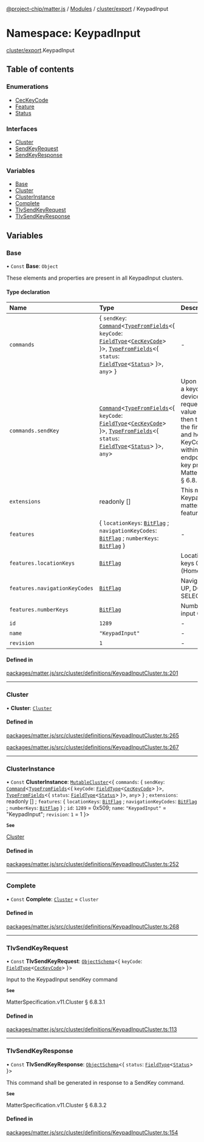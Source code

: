 [@project-chip/matter.js](../README.md) / [Modules](../modules.md) / [cluster/export](cluster_export.md) / KeypadInput

# Namespace: KeypadInput

[cluster/export](cluster_export.md).KeypadInput

## Table of contents

### Enumerations

- [CecKeyCode](../enums/cluster_export.KeypadInput.CecKeyCode.md)
- [Feature](../enums/cluster_export.KeypadInput.Feature.md)
- [Status](../enums/cluster_export.KeypadInput.Status.md)

### Interfaces

- [Cluster](../interfaces/cluster_export.KeypadInput.Cluster.md)
- [SendKeyRequest](../interfaces/cluster_export.KeypadInput.SendKeyRequest.md)
- [SendKeyResponse](../interfaces/cluster_export.KeypadInput.SendKeyResponse.md)

### Variables

- [Base](cluster_export.KeypadInput.md#base)
- [Cluster](cluster_export.KeypadInput.md#cluster)
- [ClusterInstance](cluster_export.KeypadInput.md#clusterinstance)
- [Complete](cluster_export.KeypadInput.md#complete)
- [TlvSendKeyRequest](cluster_export.KeypadInput.md#tlvsendkeyrequest)
- [TlvSendKeyResponse](cluster_export.KeypadInput.md#tlvsendkeyresponse)

## Variables

### Base

• `Const` **Base**: `Object`

These elements and properties are present in all KeypadInput clusters.

#### Type declaration

| Name | Type | Description |
| :------ | :------ | :------ |
| `commands` | \{ `sendKey`: [`Command`](../interfaces/cluster_export.Command.md)\<[`TypeFromFields`](tlv_export.md#typefromfields)\<\{ `keyCode`: [`FieldType`](../interfaces/tlv_export.FieldType.md)\<[`CecKeyCode`](../enums/cluster_export.KeypadInput.CecKeyCode.md)\>  }\>, [`TypeFromFields`](tlv_export.md#typefromfields)\<\{ `status`: [`FieldType`](../interfaces/tlv_export.FieldType.md)\<[`Status`](../enums/cluster_export.KeypadInput.Status.md)\>  }\>, `any`\>  } | - |
| `commands.sendKey` | [`Command`](../interfaces/cluster_export.Command.md)\<[`TypeFromFields`](tlv_export.md#typefromfields)\<\{ `keyCode`: [`FieldType`](../interfaces/tlv_export.FieldType.md)\<[`CecKeyCode`](../enums/cluster_export.KeypadInput.CecKeyCode.md)\>  }\>, [`TypeFromFields`](tlv_export.md#typefromfields)\<\{ `status`: [`FieldType`](../interfaces/tlv_export.FieldType.md)\<[`Status`](../enums/cluster_export.KeypadInput.Status.md)\>  }\>, `any`\> | Upon receipt, this shall process a keycode as input to the media device. If a second SendKey request with the same KeyCode value is received within 200ms, then the endpoint will consider the first key press to be a press and hold. When such a repeat KeyCode value is not received within 200ms, then the endpoint will consider the last key press to be a release. **`See`** MatterSpecification.v11.Cluster § 6.8.3.1 |
| `extensions` | readonly [] | This metadata controls which KeypadInputCluster elements matter.js activates for specific feature combinations. |
| `features` | \{ `locationKeys`: [`BitFlag`](schema_export.md#bitflag) ; `navigationKeyCodes`: [`BitFlag`](schema_export.md#bitflag) ; `numberKeys`: [`BitFlag`](schema_export.md#bitflag)  } | - |
| `features.locationKeys` | [`BitFlag`](schema_export.md#bitflag) | LocationKeys Supports CEC keys 0x0A (Settings) and 0x09 (Home) |
| `features.navigationKeyCodes` | [`BitFlag`](schema_export.md#bitflag) | NavigationKeyCodes Supports UP, DOWN, LEFT, RIGHT, SELECT, BACK, EXIT, MENU |
| `features.numberKeys` | [`BitFlag`](schema_export.md#bitflag) | NumberKeys Supports numeric input 0..9 |
| `id` | ``1289`` | - |
| `name` | ``"KeypadInput"`` | - |
| `revision` | ``1`` | - |

#### Defined in

[packages/matter.js/src/cluster/definitions/KeypadInputCluster.ts:201](https://github.com/project-chip/matter.js/blob/6d3b6a5d957d88a9231d6ecab4bb41f8133112be/packages/matter.js/src/cluster/definitions/KeypadInputCluster.ts#L201)

___

### Cluster

• **Cluster**: [`Cluster`](../interfaces/cluster_export.KeypadInput.Cluster.md)

#### Defined in

[packages/matter.js/src/cluster/definitions/KeypadInputCluster.ts:265](https://github.com/project-chip/matter.js/blob/6d3b6a5d957d88a9231d6ecab4bb41f8133112be/packages/matter.js/src/cluster/definitions/KeypadInputCluster.ts#L265)

[packages/matter.js/src/cluster/definitions/KeypadInputCluster.ts:267](https://github.com/project-chip/matter.js/blob/6d3b6a5d957d88a9231d6ecab4bb41f8133112be/packages/matter.js/src/cluster/definitions/KeypadInputCluster.ts#L267)

___

### ClusterInstance

• `Const` **ClusterInstance**: [`MutableCluster`](../interfaces/cluster_export.MutableCluster-1.md)\<\{ `commands`: \{ `sendKey`: [`Command`](../interfaces/cluster_export.Command.md)\<[`TypeFromFields`](tlv_export.md#typefromfields)\<\{ `keyCode`: [`FieldType`](../interfaces/tlv_export.FieldType.md)\<[`CecKeyCode`](../enums/cluster_export.KeypadInput.CecKeyCode.md)\>  }\>, [`TypeFromFields`](tlv_export.md#typefromfields)\<\{ `status`: [`FieldType`](../interfaces/tlv_export.FieldType.md)\<[`Status`](../enums/cluster_export.KeypadInput.Status.md)\>  }\>, `any`\>  } ; `extensions`: readonly [] ; `features`: \{ `locationKeys`: [`BitFlag`](schema_export.md#bitflag) ; `navigationKeyCodes`: [`BitFlag`](schema_export.md#bitflag) ; `numberKeys`: [`BitFlag`](schema_export.md#bitflag)  } ; `id`: ``1289`` = 0x509; `name`: ``"KeypadInput"`` = "KeypadInput"; `revision`: ``1`` = 1 }\>

**`See`**

[Cluster](cluster_export.KeypadInput.md#cluster)

#### Defined in

[packages/matter.js/src/cluster/definitions/KeypadInputCluster.ts:252](https://github.com/project-chip/matter.js/blob/6d3b6a5d957d88a9231d6ecab4bb41f8133112be/packages/matter.js/src/cluster/definitions/KeypadInputCluster.ts#L252)

___

### Complete

• `Const` **Complete**: [`Cluster`](../interfaces/cluster_export.KeypadInput.Cluster.md) = `Cluster`

#### Defined in

[packages/matter.js/src/cluster/definitions/KeypadInputCluster.ts:268](https://github.com/project-chip/matter.js/blob/6d3b6a5d957d88a9231d6ecab4bb41f8133112be/packages/matter.js/src/cluster/definitions/KeypadInputCluster.ts#L268)

___

### TlvSendKeyRequest

• `Const` **TlvSendKeyRequest**: [`ObjectSchema`](../classes/tlv_export.ObjectSchema.md)\<\{ `keyCode`: [`FieldType`](../interfaces/tlv_export.FieldType.md)\<[`CecKeyCode`](../enums/cluster_export.KeypadInput.CecKeyCode.md)\>  }\>

Input to the KeypadInput sendKey command

**`See`**

MatterSpecification.v11.Cluster § 6.8.3.1

#### Defined in

[packages/matter.js/src/cluster/definitions/KeypadInputCluster.ts:113](https://github.com/project-chip/matter.js/blob/6d3b6a5d957d88a9231d6ecab4bb41f8133112be/packages/matter.js/src/cluster/definitions/KeypadInputCluster.ts#L113)

___

### TlvSendKeyResponse

• `Const` **TlvSendKeyResponse**: [`ObjectSchema`](../classes/tlv_export.ObjectSchema.md)\<\{ `status`: [`FieldType`](../interfaces/tlv_export.FieldType.md)\<[`Status`](../enums/cluster_export.KeypadInput.Status.md)\>  }\>

This command shall be generated in response to a SendKey command.

**`See`**

MatterSpecification.v11.Cluster § 6.8.3.2

#### Defined in

[packages/matter.js/src/cluster/definitions/KeypadInputCluster.ts:154](https://github.com/project-chip/matter.js/blob/6d3b6a5d957d88a9231d6ecab4bb41f8133112be/packages/matter.js/src/cluster/definitions/KeypadInputCluster.ts#L154)
